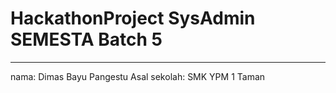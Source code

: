 # HackathonProject SysAdmin SEMESTA Batch 5
-------------------------------------------------
nama: Dimas Bayu Pangestu
Asal sekolah: SMK YPM 1 Taman
